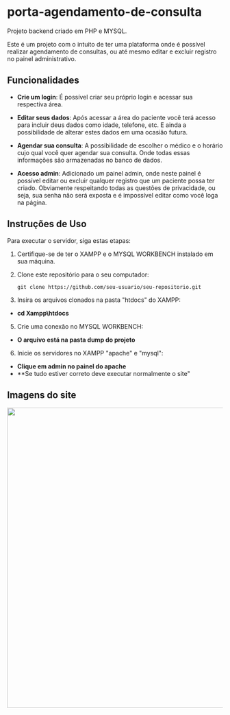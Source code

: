 # porta-agendamento-de-consulta
Projeto backend criado em PHP e MYSQL.

Este é um projeto com o intuito de ter uma plataforma onde é possível realizar agendamento de consultas, ou até mesmo editar e excluir registro no painel administrativo.

## Funcionalidades

- **Crie um login**: É possível criar seu próprio login e acessar sua respectiva área.

- **Editar seus dados**: Após acessar a área do paciente você terá acesso para incluir deus dados como idade, telefone, etc. E ainda a possibilidade de alterar estes dados em uma ocasião futura.

- **Agendar sua consulta**: A possibilidade de escolher o médico e o horário cujo qual você quer agendar sua consulta. Onde todas essas informações são armazenadas no banco de dados. 

- **Acesso admin**: Adicionado um painel admin, onde neste painel é possível editar ou excluir qualquer registro que um paciente possa ter criado. Obviamente respeitando todas as questões de privacidade, ou seja, sua senha não será exposta e é impossível editar como você loga na página. 

## Instruções de Uso

Para executar o servidor, siga estas etapas:

1. Certifique-se de ter o XAMPP e o MYSQL WORKBENCH instalado em sua máquina. 

2. Clone este repositório para o seu computador:

   ```shell
   git clone https://github.com/seu-usuario/seu-repositorio.git

4. Insira os arquivos clonados na pasta "htdocs" do XAMPP:
- **cd Xampp\htdocs**

5. Crie uma conexão no MYSQL WORKBENCH:
- **O arquivo está na pasta dump do projeto**

6. Inicie os servidores no XAMPP "apache" e "mysql":
- **Clique em admin no painel do apache**
- **Se tudo estiver correto deve executar normalmente  o site"

## Imagens do site 

<div align="center">
<img src="![Screenshot_5](https://github.com/leoziN77/portal-agendamento/assets/99442194/139c35c7-9d3a-4b03-873f-f3ef0cc10949)
" width="700px" />
</div>




